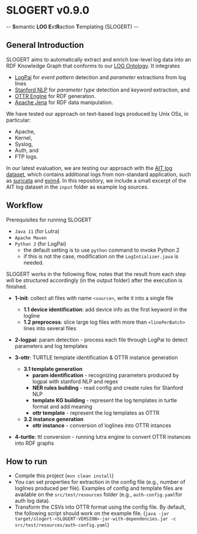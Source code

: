 # SLOGERT v0.9.0

-- **S**emantic **LOG E**xt**R**action **T**emplating (SLOGERT) --

## General Introduction 

SLOGERT aims to automatically extract and enrich low-level log data into an RDF Knowledge Graph that conforms to our [LOG Ontology](https://w3id.org/sepses/ns/log#). It integrates

 - [LogPai](https://github.com/logpai/logparser) for *event pattern* detection and *parameter* extractions from log lines
 - [Stanford NLP](https://stanfordnlp.github.io/CoreNLP/) for *parameter type* detection and *keyword* extraction, and 
 - [OTTR Engine](https://ottr.xyz/#Lutra) for RDF generation. 
 - [Apache Jena](https://jena.apache.org) for RDF data manipulation.

We have tested our approach on text-based logs produced by Unix OSs, in particular: 
  
  - Apache,
  - Kernel,
  - Syslog,
  - Auth, and 
  - FTP logs.

In our latest evaluation, we are testing our approach with the [AIT log dataset](https://zenodo.org/record/4264796), which contains additional logs from non-standard application, such as [suricata](https://suricata-ids.org/) and [exim4](https://ubuntu.com/server/docs/mail-exim4). In this repository, we include a small excerpt of the AIT log dataset in the `input` folder as example log sources.

## Workflow

Prerequisites for running SLOGERT

- `Java 11` (for Lutra)
- `Apache Maven`
- `Python 2` (for LogPai)
    - the default setting is to use `python` command to invoke Python 2
    - if this is not the case, modification on the `LogIntializer.java` is needed.
    
     

SLOGERT works in the following flow, notes that the result from each step will be structured accordingly (in the output folder) after the execution is finished.

  - **1-init**: collect all files with name `<source>`, write it into a single file    
      * **1.1 device identification**: add device info as the first keyword in the logline    
      * **1.2 preprocess**: slice large log files with more than `<linePerBatch>` lines into several files

  - **2-logpai**: param detection - process each file through LogPai to detect parameters and log templates

  - **3-ottr**: TURTLE template identification & OTTR instance generation   
      * **3.1 template generation**
        * **param identification** - recognizing parameters produced by logpai with stanford NLP and regex    
        * **NER rules building** - read config and create rules for Stanford NLP    
        * **template KG building** - represent the log templates in turtle format and add meaning     
        * **ottr template** - represent the log templates as OTTR      
      * **3.2 instance generation**
        * **ottr instance** - conversion of loglines into OTTR intances
  
  - **4-turtle**: ttl conversion - running lutra engine to convert OTTR instances into RDF graphs

## How to run

*  Compile this project (`mvn clean install`)
*  You can set properties for extraction in the config file (e.g., number of loglines produced per file). Examples of config and template files are available on the `src/test/resources` folder (e.g., `auth-config.yaml`for auth log data). 
*  Transform the CSVs into OTTR format using the config file. By default, the following script should work on the example file. (```java -jar target/slogert-<SLOGERT-VERSION>-jar-with-dependencies.jar -c src/test/resources/auth-config.yaml```)
